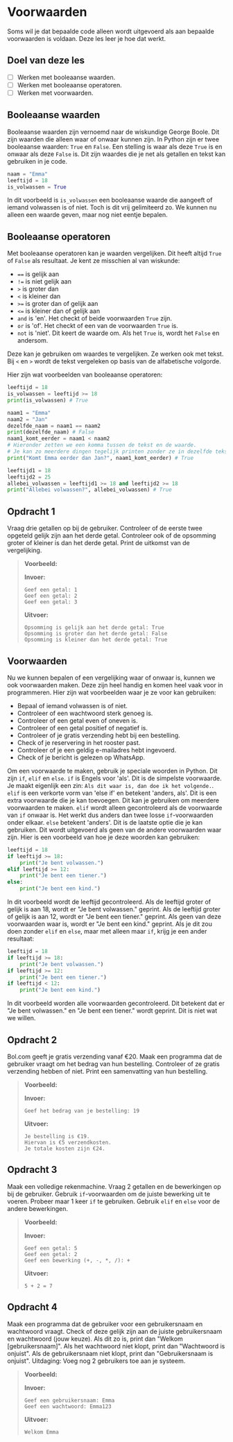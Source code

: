 # Voorwaarden

Soms wil je dat bepaalde code alleen wordt uitgevoerd als aan bepaalde voorwaarden is voldaan.
Deze les leer je hoe dat werkt.

## Doel van deze les
- [ ] Werken met booleaanse waarden.
- [ ] Werken met booleaanse operatoren.
- [ ] Werken met voorwaarden.

## Booleaanse waarden
Booleaanse waarden zijn vernoemd naar de wiskundige George Boole. 
Dit zijn waarden die alleen waar of onwaar kunnen zijn. 
In Python zijn er twee booleaanse waarden: `True` en `False`. Een stelling is waar als deze `True` is en onwaar als deze `False` is.
Dit zijn waardes die je net als getallen en tekst kan gebruiken in je code.
```python
naam = "Emma"
leeftijd = 18
is_volwassen = True
```
In dit voorbeeld is `is_volwassen` een booleaanse waarde die aangeeft of iemand volwassen is of niet.
Toch is dit vrij gelimiteerd zo. We kunnen nu alleen een waarde geven, maar nog niet eentje bepalen.

## Booleaanse operatoren
Met booleaanse operatoren kan je waarden vergelijken. Dit heeft altijd `True` of `False` als resultaat.
Je kent ze misschien al van wiskunde:
- `==` is gelijk aan
- `!=` is niet gelijk aan
- `>` is groter dan
- `<` is kleiner dan
- `>=` is groter dan of gelijk aan
- `<=` is kleiner dan of gelijk aan
- `and` is 'en'. Het checkt of beide voorwaarden `True` zijn.
- `or` is 'of'. Het checkt of een van de voorwaarden `True` is.
- `not` is 'niet'. Dit keert de waarde om. Als het `True` is, wordt het `False` en andersom.

Deze kan je gebruiken om waardes te vergelijken. Ze werken ook met tekst. Bij `<` en `>` wordt de tekst vergeleken op basis van de alfabetische volgorde.

Hier zijn wat voorbeelden van booleaanse operatoren:
```python
leeftijd = 18
is_volwassen = leeftijd >= 18
print(is_volwassen) # True

naam1 = "Emma"
naam2 = "Jan"
dezelfde_naam = naam1 == naam2
print(dezelfde_naam) # False
naam1_komt_eerder = naam1 < naam2
# Hieronder zetten we een komma tussen de tekst en de waarde. 
# Je kan zo meerdere dingen tegelijk printen zonder ze in dezelfde tekst te verwerken.
print("Komt Emma eerder dan Jan?", naam1_komt_eerder) # True

leeftijd1 = 18
leeftijd2 = 25
allebei_volwassen = leeftijd1 >= 18 and leeftijd2 >= 18
print("Allebei volwassen?", allebei_volwassen) # True
```

## Opdracht 1
Vraag drie getallen op bij de gebruiker. Controleer of de eerste twee opgeteld gelijk zijn aan het derde getal.
Controleer ook of de opsomming groter of kleiner is dan het derde getal. Print de uitkomst van de vergelijking.
> **Voorbeeld:**
> 
> **Invoer:**
> ```
> Geef een getal: 1
> Geef een getal: 2
> Geef een getal: 3
> ```
> 
> **Uitvoer:**
> ```
> Opsomming is gelijk aan het derde getal: True
> Opsomming is groter dan het derde getal: False
> Opsomming is kleiner dan het derde getal: True
> ```

## Voorwaarden
Nu we kunnen bepalen of een vergelijking waar of onwaar is, kunnen we ook voorwaarden maken.
Deze zijn heel handig en komen heel vaak voor in programmeren. Hier zijn wat voorbeelden waar je ze voor kan gebruiken:
- Bepaal of iemand volwassen is of niet.
- Controleer of een wachtwoord sterk genoeg is.
- Controleer of een getal even of oneven is.
- Controleer of een getal positief of negatief is.
- Controleer of je gratis verzending hebt bij een bestelling.
- Check of je reservering in het rooster past.
- Controleer of je een geldig e-mailadres hebt ingevoerd.
- Check of je bericht is gelezen op WhatsApp.

Om een voorwaarde te maken, gebruik je speciale woorden in Python. Dit zijn `if`, `elif` en `else`.
`if` is Engels voor 'als'. Dit is de simpelste voorwaarde. Je maakt eigenlijk een zin: `Als dit waar is, dan doe ik het volgende.`.
`elif` is een verkorte vorm van 'else if' en betekent 'anders, als'. Dit is een extra voorwaarde die je kan toevoegen. Dit kan je gebruiken om meerdere voorwaarden te maken.
`elif` wordt alleen gecontroleerd als de voorwaarde van `if` onwaar is. Het werkt dus anders dan twee losse `if`-voorwaarden onder elkaar.
`else` betekent 'anders'. Dit is de laatste optie die je kan gebruiken. Dit wordt uitgevoerd als geen van de andere voorwaarden waar zijn.
Hier is een voorbeeld van hoe je deze woorden kan gebruiken:
```python
leeftijd = 18
if leeftijd >= 18:
    print("Je bent volwassen.")
elif leeftijd >= 12:
    print("Je bent een tiener.")
else:
    print("Je bent een kind.")
```
In dit voorbeeld wordt de leeftijd gecontroleerd. Als de leeftijd groter of gelijk is aan 18, wordt er "Je bent volwassen." geprint.
Als de leeftijd groter of gelijk is aan 12, wordt er "Je bent een tiener." geprint. Als geen van deze voorwaarden waar is, wordt er "Je bent een kind." geprint.
Als je dit zou doen zonder `elif` en `else`, maar met alleen maar `if`, krijg je een ander resultaat:
```python
leeftijd = 18
if leeftijd >= 18:
    print("Je bent volwassen.")
if leeftijd >= 12:
    print("Je bent een tiener.")
if leeftijd < 12:
    print("Je bent een kind.")
```
In dit voorbeeld worden alle voorwaarden gecontroleerd. Dit betekent dat er "Je bent volwassen." en "Je bent een tiener." wordt geprint. Dit is niet wat we willen.

## Opdracht 2
Bol.com geeft je gratis verzending vanaf €20. Maak een programma dat de gebruiker vraagt om het bedrag van hun bestelling. Controleer of ze gratis verzending hebben of niet. Print een samenvatting van hun bestelling.
> **Voorbeeld:**
> 
> **Invoer:**
> ```
> Geef het bedrag van je bestelling: 19
> ```
> 
> **Uitvoer:**
> ```
> Je bestelling is €19.
> Hiervan is €5 verzendkosten.
> Je totale kosten zijn €24.
> ```

## Opdracht 3
Maak een volledige rekenmachine. Vraag 2 getallen en de bewerkingen op bij de gebruiker. Gebruik `if`-voorwaarden om de juiste bewerking uit te voeren.
Probeer maar 1 keer `if` te gebruiken. Gebruik `elif` en `else` voor de andere bewerkingen.
> **Voorbeeld:**
> 
> **Invoer:**
> ```
> Geef een getal: 5
> Geef een getal: 2
> Geef een bewerking (+, -, *, /): +
> ```
> 
> **Uitvoer:**
> ```
> 5 + 2 = 7
> ```

## Opdracht 4
Maak een programma dat de gebruiker voor een gebruikersnaam en wachtwoord vraagt. Check of deze gelijk zijn aan de juiste gebruikersnaam en wachtwoord (jouw keuze).
Als dit zo is, print dan "Welkom [gebruikersnaam]". Als het wachtwoord niet klopt, print dan "Wachtwoord is onjuist". Als de gebruikersnaam niet klopt, print dan "Gebruikersnaam is onjuist".
Uitdaging: Voeg nog 2 gebruikers toe aan je systeem.
> **Voorbeeld:**
> 
> **Invoer:**
> ```
> Geef een gebruikersnaam: Emma
> Geef een wachtwoord: Emma123
> ```
> 
> **Uitvoer:**
> ```
> Welkom Emma
> ```